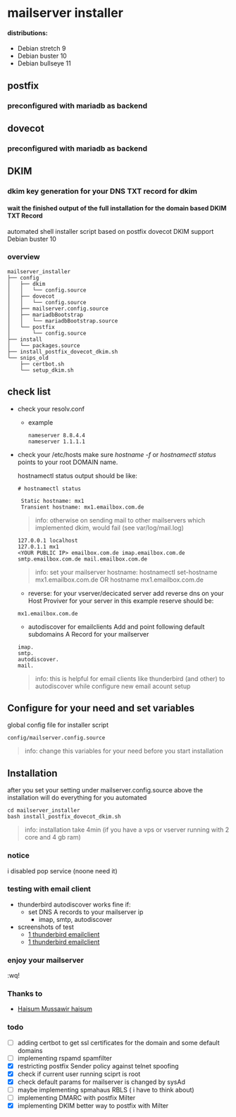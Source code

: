 
# mailserver installer 
#### distributions:
- Debian stretch 9
- Debian buster 10
- Debian bullseye 11

## postfix 
### preconfigured with mariadb as backend
## dovecot
### preconfigured with mariadb as backend
## DKIM
### dkim key generation for your DNS TXT record for dkim
#### wait the finished output of the full installation for the domain based DKIM TXT Record

automated shell installer script based on postfix dovecot DKIM support Debian buster 10

### overview
```
mailserver_installer
├── config
│   ├── dkim
│   │   └── config.source
│   ├── dovecot
│   │   └── config.source
│   ├── mailserver.config.source
│   ├── mariadbBootstrap
│   │   └── mariadbBootstrap.source
│   └── postfix
│       └── config.source
├── install
│   └── packages.source
├── install_postfix_dovecot_dkim.sh
└── snips_old
    ├── certbot.sh
    └── setup_dkim.sh
```

## check list
- check your resolv.conf
  - example 
    ```
    nameserver 8.8.4.4
    nameserver 1.1.1.1
    ```
- check your /etc/hosts
  make sure _hostname_ _-f_ or _hostnamectl_ _status_ points to your root DOMAIN name.
  
  hostnamectl status output should be like:
  ```
  # hostnamectl status
  
   Static hostname: mx1
   Transient hostname: mx1.emailbox.com.de
  ```
  >info: otherwise on sending mail to other mailservers which implemented dkim, would fail (see var/log/mail.log)

  ```
  127.0.0.1	localhost
  127.0.1.1	mx1
  <YOUR PUBLIC IP> emailbox.com.de imap.emailbox.com.de smtp.emailbox.com.de mail.emailbox.com.de
  ```
  >info: set your mailserver hostname: hostnamectl set-hostname mx1.emailbox.com.de OR hostname mx1.emailbox.com.de

  - reverse: for your vserver/decicated server add reverse dns on your  Host Proviver for your server
  in this example reserve should be:
  ```
  mx1.emailbox.com.de
  ```  
  - autodiscover for emailclients
  Add and point following default subdomains A Record for your mailserver
  ```
  imap.
  smtp.
  autodiscover.
  mail.
  ```
  >info: this is helpful for email clients like thunderbird (and other) to autodiscover while configure new email acount setup
  >
## Configure for your need and set variables
global config file for installer script
```
config/mailserver.config.source
```
> info: change this variables for your need before you start installation

## Installation
after you set your setting under mailserver.config.source above the installation will do everything for you automated
```
cd mailserver_installer
bash install_postfix_dovecot_dkim.sh
```
> info: installation take 4min (if you have a vps or vserver running with 2 core and 4 gb ram)

### notice
i disabled pop service (noone need it)

### testing with email client
- thunderbird autodiscover works fine if:
  - set DNS A records to your mailserver ip
    - imap, smtp, autodiscover 
- screenshots of test
  - [1 thunderbird emailclient](https://github.com/AysadKozanoglu/mailserver-postfix-dovecot-dkim-installer-debian-buster-bullseye/blob/main/emailClient_test_screenshots/thunderbird_autoconfig_test_success.png)
  - [1 thunderbird emailclient](https://github.com/AysadKozanoglu/mailserver-postfix-dovecot-dkim-installer-debian-buster-bullseye/blob/main/emailClient_test_screenshots/thunderbird_autoconfig_check_success.png)
### enjoy your mailserver
:wq!



### Thanks to
-  [Haisum Mussawir haisum](https://github.com/haisum)

### todo
- [ ] adding certbot to get ssl certificates for the domain and some default domains
- [ ] implementing rspamd spamfilter
- [x] restricting postfix Sender policy against telnet spoofing
- [x] check if current user running sciprt is root
- [x] check default params for mailserver is changed by sysAd
- [ ] maybe implementing spmahaus RBLS ( i have to think about)
- [ ] implementing DMARC with postfix Milter
- [x] implementing DKIM better way to postfix with Milter 
